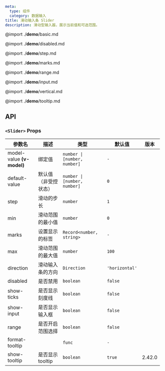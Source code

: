 ```yaml
meta:
  type: 组件
  category: 数据输入
title: 滑动输入条 Slider
description: 滑动型输入器，展示当前值和可选范围。
```

@import ./**demo**/basic.md

@import ./**demo**/disabled.md

@import ./**demo**/step.md

@import ./**demo**/marks.md

@import ./**demo**/range.md

@import ./**demo**/input.md

@import ./**demo**/vertical.md

@import ./**demo**/tooltip.md

## API

### `<Slider>` Props

|参数名|描述|类型|默认值|版本|
|---|---|---|---|---|
|model-value **(v-model)**|绑定值|`number \| [number, number]`|`-`||
|default-value|默认值（非受控状态）|`number \| [number, number]`|`0`||
|step|滑动的步长|`number`|`1`||
|min|滑动范围的最小值|`number`|`0`||
|marks|设置显示的标签|`Record<number, string>`|`-`||
|max|滑动范围的最大值|`number`|`100`||
|direction|滑动输入条的方向|`Direction`|`'horizontal'`||
|disabled|是否禁用|`boolean`|`false`||
|show-ticks|是否显示刻度线|`boolean`|`false`||
|show-input|是否显示输入框|`boolean`|`false`||
|range|是否开启范围选择|`boolean`|`false`||
|format-tooltip||`func`|`-`||
|show-tooltip|是否显示tooltip|`boolean`|`true`|2.42.0|